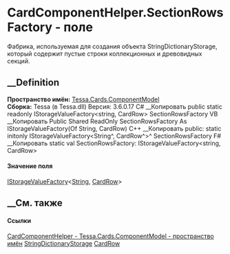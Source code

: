 # CardComponentHelper.SectionRowsFactory - поле
Фабрика, используемая для создания объекта StringDictionaryStorage<CardRow>,
который содержит пустые строки коллекционных и древовидных секций.
## __Definition
 **Пространство имён:**
[Tessa.Cards.ComponentModel](N_Tessa_Cards_ComponentModel.htm)  
 **Сборка:** Tessa (в Tessa.dll) Версия: 3.6.0.17
C# __Копировать
     public static readonly IStorageValueFactory<string, CardRow> SectionRowsFactory
VB __Копировать
     Public Shared ReadOnly SectionRowsFactory As IStorageValueFactory(Of String, CardRow)
C++ __Копировать
     public:
    static initonly IStorageValueFactory<String^, CardRow^>^ SectionRowsFactory
F# __Копировать
     static val SectionRowsFactory: IStorageValueFactory<string, CardRow>
#### Значение поля
[IStorageValueFactory](T_Tessa_Platform_Storage_IStorageValueFactory_2.htm)<[String](https://learn.microsoft.com/dotnet/api/system.string),
[CardRow](T_Tessa_Cards_CardRow.htm)>
##  __См. также
#### Ссылки
[CardComponentHelper - ](T_Tessa_Cards_ComponentModel_CardComponentHelper.htm)
[Tessa.Cards.ComponentModel - пространство
имён](N_Tessa_Cards_ComponentModel.htm)
[StringDictionaryStorage<T>](T_Tessa_Platform_Storage_StringDictionaryStorage_1.htm)
[CardRow](T_Tessa_Cards_CardRow.htm)
